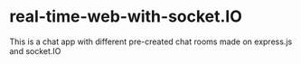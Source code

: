 # real-time-web-with-socket.IO

This is a chat app with different pre-created chat rooms made on express.js and socket.IO
